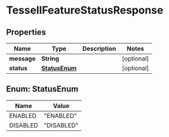 

# TessellFeatureStatusResponse


## Properties

Name | Type | Description | Notes
------------ | ------------- | ------------- | -------------
**message** | **String** |  |  [optional]
**status** | [**StatusEnum**](#StatusEnum) |  |  [optional]



## Enum: StatusEnum

Name | Value
---- | -----
ENABLED | &quot;ENABLED&quot;
DISABLED | &quot;DISABLED&quot;



